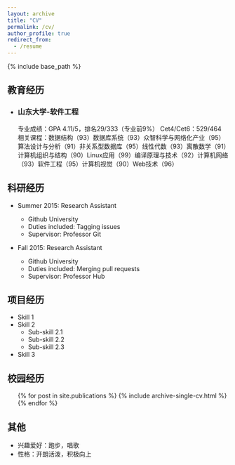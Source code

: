```yaml
---
layout: archive
title: "CV"
permalink: /cv/
author_profile: true
redirect_from:
  - /resume
---
```


{% include base_path %}

## 教育经历

* ### 山东大学-软件工程            
  专业成绩：GPA 4.11/5，排名29/333（专业前9%）
  Cet4/Cet6：529/464
  相关课程：数据结构（93）数据库系统（93）众智科学与网络化产业（95）算法设计与分析（91）非关系型数据库（95）线性代数（93）离散数学（91）计算机组织与结构（90）Linux应用（99）编译原理与技术（92）计算机网络（93）软件工程（95）计算机视觉（90）Web技术（96） 

## 科研经历

* Summer 2015: Research Assistant
  * Github University
  * Duties included: Tagging issues
  * Supervisor: Professor Git

* Fall 2015: Research Assistant
  * Github University
  * Duties included: Merging pull requests
  * Supervisor: Professor Hub
  
## 项目经历

* Skill 1
* Skill 2
  * Sub-skill 2.1
  * Sub-skill 2.2
  * Sub-skill 2.3
* Skill 3

## 校园经历

  <ul>{% for post in site.publications %}
    {% include archive-single-cv.html %}
  {% endfor %}</ul>
  
## 其他
  * 兴趣爱好：跑步，唱歌
  * 性格：开朗活泼，积极向上
  
